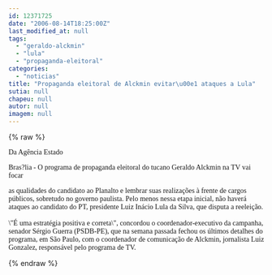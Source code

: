 ```yaml
---
id: 12371725
date: "2006-08-14T18:25:00Z"
last_modified_at: null
tags:
  - "geraldo-alckmin"
  - "lula"
  - "propaganda-eleitoral"
categories:
  - "noticias"
title: "Propaganda eleitoral de Alckmin evitar\u00e1 ataques a Lula"
sutia: null
chapeu: null
autor: null
imagem: null
---
```

{% raw %}
<p><P><FONT face=Verdana>Da Agência Estado</FONT></P></p>
<p><P><FONT face=Verdana>Bras?lia - O programa de propaganda eleitoral do tucano Geraldo Alckmin na TV vai focar</p>
<p> as qualidades do candidato ao Planalto e lembrar suas realizações à frente de cargos públicos, sobretudo no governo paulista. Pelo menos nessa etapa inicial, não haverá ataques ao candidato do PT, presidente Luiz Inácio Lula da Silva, que disputa a reeleição.<BR><BR>\"É uma estratégia positiva e correta\", concordou o coordenador-executivo da campanha, senador Sérgio Guerra (PSDB-PE), que na semana passada fechou os últimos detalhes do programa, em São Paulo, com o coordenador de comunicação de Alckmin, jornalista Luiz Gonzalez, responsável pelo programa de TV.</FONT> </P> </p>
{% endraw %}